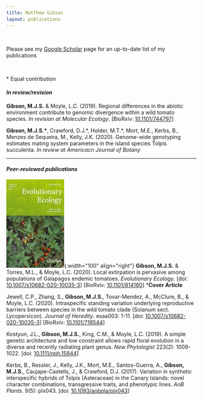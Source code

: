 ```yaml
---
title: Matthew Gibson
layout: publications
---
```

<br>

Please see my <a href="https://scholar.google.com/citations?user=EmLgNEEAAAAJ&hl=en">Google Scholar</a> page for an up-to-date list of my publications

<br>


\* Equal contribution

#### *In review/revision*


**Gibson, M.J.S.** & Moyle, L.C. (2019). Regional differences in the abiotic environment contribute to genomic divergence within a wild tomato species. *In revision at Molecular Ecology*. [BioRxiv: <a href="https://doi.org/10.1101/744797">10.1101/744797</a>]

**Gibson, M.J.S.\***, Crawford, D.J.\*, Holder, M.T.\*, Mort, M.E., Kerbs, B., Menzes de Sequeira, M., Kelly, J.K. (2020). Genome-wide genotyping estimates mating system parameters in the island species Tolpis succulenta. *In review at Americacn Journal of Botany*

<hr>

#### *Peer-reviewed publications*
![EVEC 2020 Cover](AboutPageAssets/images/cover_evec_2020.png){:width="100" align="right"}
**Gibson, M.J.S.** & Torres, M.L., & Moyle, L.C. (2020). Local extirpation is pervasive among populations of Galapagos endemic tomatoes. *Evolutionary Ecology*. [doi: <a href="https://doi.org/10.1007/s10682-020-10035-3">10.1007/s10682-020-10035-3</a>]  [BioRxiv: <a href="https://doi.org/10.1101/814160">10.1101/814160</a>] \***Cover Article**

Jewell, C.P., Zhang, S., **Gibson, M.J.S.**, Tovar-Mendez, A., McClure, B., & Moyle, L.C. (2020). Intraspecific standing variation underlying reproductive barriers between species in the wild tomato clade (Solanum sect. Lycopersicon). *Journal of Heredity*. esaa003: 1-11. [doi: <a href="https://doi.org/10.1093/jhered/esaa003">10.1007/s10682-020-10035-3</a>]  [BioRxiv: <a href="https://doi.org/10.1101/718544">10.1101/718544</a>]

Kostyun, J.L., **Gibson, M.J.S.**, King, C.M., & Moyle, L.C. (2019). A simple genetic architecture and low constraint allows rapid floral evolution in a diverse and recently radiating plant genus. *New Phytologist* 223(2): 1009-1022. [doi: <a href="https://doi.org/10.1111/nph.15844">10.1111/nph.15844</a>]

Kerbs, B., Ressler, J., Kelly, J.K., Mort, M.E., Santos-Guerra, A., **Gibson, M.J.S.**, Caujape-Castells, J., & Crawford, D.J. (2017). Variation in synthetic interspecific hybrids of Tolpis (Asteraceae) in the Canary Islands: novel character combinations, transgressive traits, and phenotypic lines. *AoB Plants*. 9(5): plx043. [doi: <a href="https://doi.org/10.1093/aobpla/plx043">10.1093/aobpla/plx043</a>]
